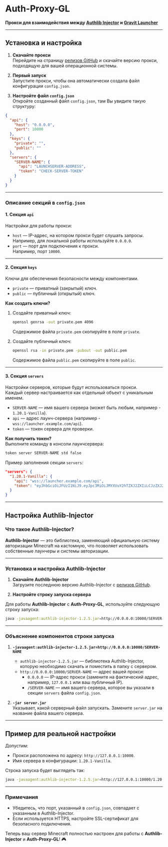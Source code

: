# Auth-Proxy-GL

**Прокси для взаимодействия между [Authlib Injector](https://github.com/yushijinhun/authlib-injector/) и [Gravit Launcher](https://gravitlauncher.com/)**

---

## Установка и настройка

1. **Скачайте прокси**  
   Перейдите на страницу [релизов GitHub](https://github.com/IXLShizua/auth-proxy-gl/releases/latest) и скачайте версию прокси, подходящую для вашей операционной системы.

2. **Первый запуск**  
   Запустите прокси, чтобы она автоматически создала файл конфигурации `config.json`.

3. **Настройте файл `config.json`**  
   Откройте созданный файл `config.json`, там Вы увидите такую структуру:

```json
{
  "api": {
    "host": "0.0.0.0",
    "port": 10000
  },
  "keys": {
    "private": "",
    "public": ""
  },
  "servers": {
    "SERVER-NAME": {
      "api": "LAUNCHSERVER-ADDRESS",
      "token": "CHECK-SERVER-TOKEN"
    }
  }
}
```

---

### **Описание секций в `config.json`**

#### **1. Секция `api`**
Настройки для работы прокси:
- `host` — IP-адрес, на котором прокси будет слушать запросы.  
  Например, для локальной работы используйте `0.0.0.0`.
- `port` — порт для подключения к прокси.  
  Например, порт `10000`.

---

#### **2. Секция `keys`**
Ключи для обеспечения безопасности между компонентами.

- `private` — приватный (закрытый) ключ.
- `public` — публичный (открытый) ключ.

**Как создать ключи?**

1. Создайте приватный ключ:
   ```bash
   openssl genrsa -out private.pem 4096
   ```
   Содержимое файла `private.pem` скопируйте в поле `private`.

2. Создайте публичный ключ:
   ```bash
   openssl rsa -in private.pem -pubout -out public.pem
   ```
   Содержимое файла `public.pem` скопируйте в поле `public`.

---

#### **3. Секция `servers`**
Настройки серверов, которые будут использоваться прокси.  
Каждый сервер настраивается как отдельный объект с уникальным именем.

- `SERVER-NAME` — имя вашего сервера (может быть любым, например - `1.20.1-Vanilla`).
- `api` — адрес лаунч-сервера (например - `wss://launcher.example.com/api`).
- `token` — токен сервера для проверки.

**Как получить токен?**  
Выполните команду в консоли лаунчсервера:
```bash
token server SERVER-NAME std false
```

Пример заполнения секции `servers`:
```json
"servers": {
  "1.20.1-Vanilla": {
    "api": "wss://launcher.example.com/api",
    "token": "eyJhbGciOiJFUzI1NiJ9.eyJpc3MiOiJMYXVuY2hTZXJ2ZXIiLCJzZXJ2ZXJOYW1lIjoiZjIzNmU4MGYtZGE2MC00ZjZjLTlkYTgtMWVmNmZjYzU0Zjk2IiwiYXV0aElkIjoic3RkIiwidG9rZW5UeXBlIjoiY2hlY2tTZXJ2ZXIiLCJpc1B1YmxpYyI6ZmFsc2V9.sLnTi6LcLKtjB8eg7Zqa-M84zyEXowVOYvt7zThVtG-tqA3_8vpjqzYqqDV35w4mbqBhroQ7asl0ef9Z1GBilw"
  }
}
```

---

## Настройка Authlib-Injector

### Что такое Authlib-Injector?
**Authlib-Injector** — это библиотека, заменяющий официальную систему авторизации Minecraft на кастомную, что позволяет использовать собственные лаунчеры и системы авторизации.

---

### Установка и настройка Authlib-Injector

1. **Скачайте Authlib-Injector**  
   Загрузите последнюю версию Authlib-Injector с [релизов GitHub](https://github.com/yushijinhun/authlib-injector/releases/latest).

2. **Настройте строку запуска сервера**

Для работы **Authlib-Injector** с **Auth-Proxy-GL**, используйте следующую строку запуска:

```bash
java -javaagent:authlib-injector-1.2.5.jar=http://0.0.0.0:10000/SERVER-NAME -jar server.jar
```

---

### **Объяснение компонентов строки запуска**

1. **`-javaagent:authlib-injector-1.2.5.jar=http://0.0.0.0:10000/SERVER-NAME`**
    - `authlib-injector-1.2.5.jar` — библиотека Authlib-Injector, которую необходимо скачать и поместить в папку с сервером.
    - `http://0.0.0.0:10000/SERVER-NAME` — адрес вашей прокси:
        - `0.0.0.0` — IP-адрес прокси (замените на фактический адрес, например, `127.0.0.1` или ваш публичный IP).
        - `/SERVER-NAME` — имя вашего сервера, которое вы указали в секции `servers` файла `config.json`.

2. **`-jar server.jar`**  
   Указывает, какой серверный файл запускать. Замените `server.jar` на название файла вашего сервера.

---

## **Пример для реальной настройки**

Допустим:
- Прокси расположена по адресу: `http://127.0.0.1:10000`.
- Имя сервера в конфигурации: `1.20.1-Vanilla`.

Строка запуска будет выглядеть так:

```bash
java -javaagent:authlib-injector-1.2.5.jar=http://127.0.0.1:10000/1.20.1-Vanilla -jar server.jar
```

---

### Примечания

- Убедитесь, что порт, указанный в `config.json`, совпадает с указанным в Authlib-Injector.
- Если используется HTTPS, настройте SSL-сертификат для безопасного подключения.

Теперь ваш сервер Minecraft полностью настроен для работы с **Authlib-Injector** и **Auth-Proxy-GL**! 🎮